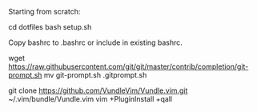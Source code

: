 Starting from scratch:

cd dotfiles
bash setup.sh

Copy bashrc to .bashrc or include in existing bashrc.

wget https://raw.githubusercontent.com/git/git/master/contrib/completion/git-prompt.sh
mv git-prompt.sh .gitprompt.sh

git clone https://github.com/VundleVim/Vundle.vim.git ~/.vim/bundle/Vundle.vim
vim +PluginInstall +qall
